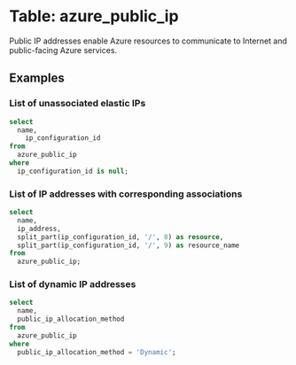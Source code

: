 # Table: azure_public_ip

Public IP addresses enable Azure resources to communicate to Internet and public-facing Azure services.

## Examples

### List of unassociated elastic IPs

```sql
select
  name,
	ip_configuration_id
from
  azure_public_ip
where
  ip_configuration_id is null;
```

### List of IP addresses with corresponding associations

```sql
select
  name,
  ip_address,
  split_part(ip_configuration_id, '/', 8) as resource,
  split_part(ip_configuration_id, '/', 9) as resource_name
from
  azure_public_ip;
```

### List of dynamic IP addresses

```sql
select
  name,
  public_ip_allocation_method
from
  azure_public_ip
where
  public_ip_allocation_method = 'Dynamic';
```
